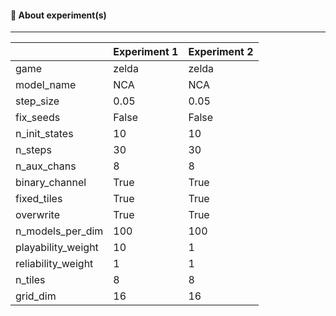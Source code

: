 #### 🔮 About experiment(s)

---

|                    | Experiment 1                | Experiment 2                |
|:-------------------|:----------------------------|:----------------------------|
| game               | zelda                       | zelda                       |
| model_name         | NCA                         | NCA                         |
| step_size          | 0.05                        | 0.05                        |
| fix_seeds          | False                       | False                       |
| n_init_states      | 10                          | 10                          |
| n_steps            | 30                          | 30                          |
| n_aux_chans        | 8                           | 8                           |
| binary_channel     | True                        | True                        |
| fixed_tiles        | True                        | True                        |
| overwrite          | True                        | True                        |
| n_models_per_dim   | 100                         | 100                         |
| playability_weight | 10                          | 1                           |
| reliability_weight | 1                           | 1                           |
| n_tiles            | 8                           | 8                           |
| grid_dim           | 16                          | 16                          |

